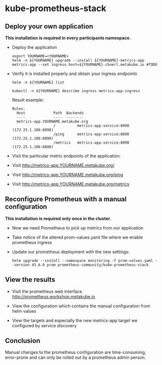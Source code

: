 # kube-prometheus-stack

## Deploy your own application

**This installation is required in every participants namespace.**

* Deploy the application

  ```shell
  export YOURNAME=<YOURNAME>
  helm -n ${YOURNAME} upgrade --install ${YOURNAME}-metrics-app metrics-app --set ingress.host=${YOURNAME}.choerl.metakube.io #TODO
  ```

* Verify it is installed properly and obtain your ingress endpoints

  ```shell
  helm -n ${YOURNAME} list
  ```

  ```shell
  kubectl -n ${YOURNAME} describe ingress metrics-app-ingress
  ```

  Result example:
  
  ```shell
  Rules:
    Host             Path  Backends
    ----             ----  --------
    metrics-app.YOURNAME.metakube.org  
                     /          metrics-app-service:8090 (172.25.1.106:8090)
                     /ping      metrics-app-service:8090 (172.25.1.106:8090)
                     /metrics   metrics-app-service:8090 (172.25.1.106:8090)
  ```

* Visit the particular metric endpoints of the application:
* Visit http://metrics-app.YOURNAME.metakube.org/
* Visit http://metrics-app.YOURNAME.metakube.org/ping
* Visit http://metrics-app.YOURNAME.metakube.org/metrics

## Reconfigure Prometheus with a manual configuration

**This installation is required only once in the cluster.**

* Now we need Prometheus to pick up metrics from our application

* Take notice of the altered prom-values.yaml file where we enable prometheus ingress

* Update our prometheus deployment with the new settings:

  ```shell
  helm upgrade --install --namespace monitoring -f prom-values.yaml --version 45.6.0 prom prometheus-community/kube-prometheus-stack
  ```

## View the results

* Visit the prometheus web interface http://prometheus.workshop.metakube.io

* View the configuration which contains the manual configuration from helm values

* View the targets and especially the new metrics-app target we configured by service discovery

## Conclusion

Manual changes to the prometheus configuration are time-consuming, error-prone and
can only be rolled out by a prometheus admin person.
